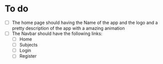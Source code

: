 # To do
- [ ] The home page should having the Name of the app and the logo and a pretty description of the app with a amazing animation
- [ ] The Navbar should have the following links:
    - [ ] Home
    - [ ] Subjects
    - [ ] Login
    - [ ] Register
